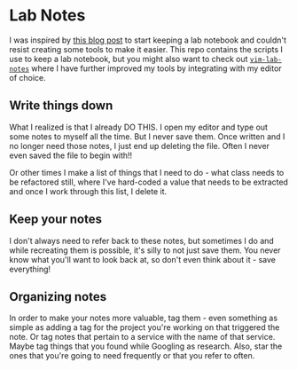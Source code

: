 # Lab Notes

I was inspired by [this blog post][post] to start keeping a lab notebook and
couldn't resist creating some tools to make it easier. This repo contains the
scripts I use to keep a lab notebook, but you might also want to check out
[`vim-lab-notes`][vim] where I have further improved my tools by integrating
with my editor of choice.

[post]: https://blog.nelhage.com/2010/05/software-and-lab-notebooks/
[vim]: https://github.com/jonallured/vim-lab-notes

## Write things down

What I realized is that I already DO THIS. I open my editor and type out some
notes to myself all the time. But I never save them. Once written and I no
longer need those notes, I just end up deleting the file. Often I never even
saved the file to begin with!!

Or other times I make a list of things that I need to do - what class needs to
be refactored still, where I've hard-coded a value that needs to be extracted
and once I work through this list, I delete it.

## Keep your notes

I don't always need to refer back to these notes, but sometimes I do and while
recreating them is possible, it's silly to not just save them. You never know
what you'll want to look back at, so don't even think about it - save
everything!

## Organizing notes

In order to make your notes more valuable, tag them - even something as simple
as adding a tag for the project you're working on that triggered the note. Or
tag notes that pertain to a service with the name of that service. Maybe tag
things that you found while Googling as research. Also, star the ones that
you're going to need frequently or that you refer to often.
